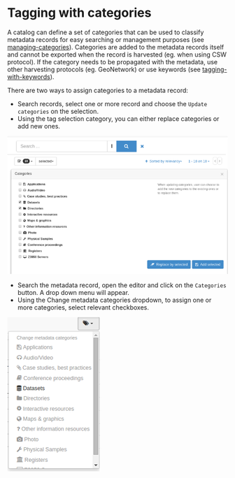 # Tagging with categories

A catalog can define a set of categories that can be used to classify metadata records for easy searching or management purposes (see [managing-categories](managing-categories.md)). Categories are added to the metadata records itself and cannot be exported when the record is harvested (eg. when using CSW protocol). If the category needs to be propagated with the metadata, use other harvesting protocols (eg. GeoNetwork) or use keywords (see [tagging-with-keywords](tagging-with-keywords.md)).

There are two ways to assign categories to a metadata record:

-   Search records, select one or more record and choose the `Update categories` on the selection.
-   Using the tag selection category, you can either replace categories or add new ones.

![](img/tag-selection-category.png)

-   Search the metadata record, open the editor and click on the `Categories` button. A drop down menu will appear.
-   Using the Change metadata categories dropdown, to assign one or more categories, select relevant checkboxes.

![](img/tag-category.png)
